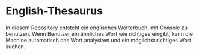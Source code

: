 # English-Thesaurus

In diesem Repository entsteht ein englisches Wörterbuch, mit Console zu benutzen. 
Wenn Benutzer ein ähnliches Wort wie richtiges  eingibt, kann die Machine automatisch das Wort analysiren und ein möglichst richtiges Wort suchen.